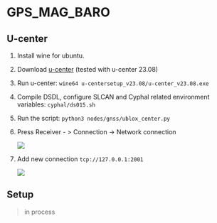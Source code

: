 # GPS_MAG_BARO

## U-center

1. Install wine for ubuntu.
2. Download [u-center](https://www.u-blox.com/en/product/u-center) (tested with u-center 23.08)
3. Run u-center: `wine64 u-centersetup_v23.08/u-center_v23.08.exe`
4. Compile DSDL, configure SLCAN and Cyphal related environment variables: `cyphal/ds015.sh`
5. Run the script: `python3 nodes/gnss/ublox_center.py`
6. Press Receiver - > Connection -> Network connection

    ![](https://github.com/PonomarevDA/tools/blob/docs/assets/gnss/ucenter/network_connection.png?raw=true)
7. Add new connection `tcp://127.0.0.1:2001`

    ![](https://github.com/PonomarevDA/tools/blob/docs/assets/gnss/ucenter/address.png?raw=true)

## Setup

> in process
